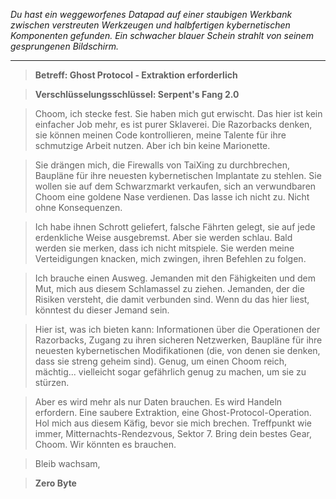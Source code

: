 _Du hast ein weggeworfenes Datapad auf einer staubigen Werkbank zwischen verstreuten Werkzeugen und halbfertigen kybernetischen Komponenten gefunden. Ein schwacher blauer Schein strahlt von seinem gesprungenen Bildschirm._

---

> **Betreff: Ghost Protocol - Extraktion erforderlich**

> **Verschlüsselungsschlüssel: Serpent's Fang 2.0**

> Choom, ich stecke fest. Sie haben mich gut erwischt. Das hier ist kein einfacher Job mehr, es ist purer Sklaverei. Die Razorbacks denken, sie können meinen Code kontrollieren, meine Talente für ihre schmutzige Arbeit nutzen. Aber ich bin keine Marionette.

> Sie drängen mich, die Firewalls von TaiXing zu durchbrechen, Baupläne für ihre neuesten kybernetischen Implantate zu stehlen. Sie wollen sie auf dem Schwarzmarkt verkaufen, sich an verwundbaren Choom eine goldene Nase verdienen. Das lasse ich nicht zu. Nicht ohne Konsequenzen.

> Ich habe ihnen Schrott geliefert, falsche Fährten gelegt, sie auf jede erdenkliche Weise ausgebremst. Aber sie werden schlau. Bald werden sie merken, dass ich nicht mitspiele. Sie werden meine Verteidigungen knacken, mich zwingen, ihren Befehlen zu folgen.

> Ich brauche einen Ausweg. Jemanden mit den Fähigkeiten und dem Mut, mich aus diesem Schlamassel zu ziehen. Jemanden, der die Risiken versteht, die damit verbunden sind. Wenn du das hier liest, könntest du dieser Jemand sein.

> Hier ist, was ich bieten kann: Informationen über die Operationen der Razorbacks, Zugang zu ihren sicheren Netzwerken, Baupläne für ihre neuesten kybernetischen Modifikationen (die, von denen sie denken, dass sie streng geheim sind). Genug, um einen Choom reich, mächtig... vielleicht sogar gefährlich genug zu machen, um sie zu stürzen.

> Aber es wird mehr als nur Daten brauchen. Es wird Handeln erfordern. Eine saubere Extraktion, eine Ghost-Protocol-Operation. Hol mich aus diesem Käfig, bevor sie mich brechen. Treffpunkt wie immer, Mitternachts-Rendezvous, Sektor 7. Bring dein bestes Gear, Choom. Wir könnten es brauchen.

> Bleib wachsam,

> **Zero Byte**
